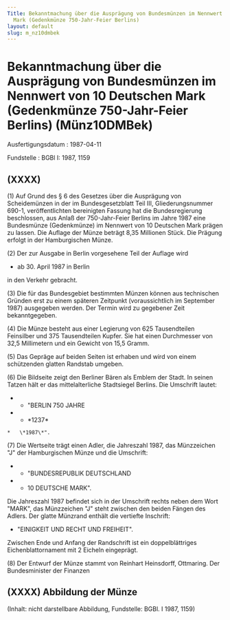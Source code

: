```yaml
---
Title: Bekanntmachung über die Ausprägung von Bundesmünzen im Nennwert von 10 Deutschen
  Mark (Gedenkmünze 750-Jahr-Feier Berlins)
layout: default
slug: m_nz10dmbek
---
```


# Bekanntmachung über die Ausprägung von Bundesmünzen im Nennwert von 10 Deutschen Mark (Gedenkmünze 750-Jahr-Feier Berlins) (Münz10DMBek)

Ausfertigungsdatum
:   1987-04-11

Fundstelle
:   BGBl I: 1987, 1159



## (XXXX)

(1) Auf Grund des § 6 des Gesetzes über die Ausprägung von
Scheidemünzen in der im Bundesgesetzblatt Teil III, Gliederungsnummer
690-1, veröffentlichten bereinigten Fassung hat die Bundesregierung
beschlossen, aus Anlaß der 750-Jahr-Feier Berlins im Jahre 1987 eine
Bundesmünze (Gedenkmünze) im Nennwert von 10 Deutschen Mark prägen zu
lassen. Die Auflage der Münze beträgt 8,35 Millionen Stück. Die
Prägung erfolgt in der Hamburgischen Münze.

(2) Der zur Ausgabe in Berlin vorgesehene Teil der Auflage wird

*   ab 30. April 1987 in Berlin



in den Verkehr gebracht.

(3) Die für das Bundesgebiet bestimmten Münzen können aus technischen
Gründen erst zu einem späteren Zeitpunkt (voraussichtlich im September
1987) ausgegeben werden. Der Termin wird zu gegebener Zeit
bekanntgegeben.

(4) Die Münze besteht aus einer Legierung von 625 Tausendteilen
Feinsilber und 375 Tausendteilen Kupfer. Sie hat einen Durchmesser von
32,5 Millimetern und ein Gewicht von 15,5 Gramm.

(5) Das Gepräge auf beiden Seiten ist erhaben und wird von einem
schützenden glatten Randstab umgeben.

(6) Die Bildseite zeigt den Berliner Bären als Emblem der Stadt. In
seinen Tatzen hält er das mittelalterliche Stadtsiegel Berlins. Die
Umschrift lautet:

*    *   "BERLIN 750 JAHRE


*    *   \*1237\*

    *   \*1987\*".




(7) Die Wertseite trägt einen Adler, die Jahreszahl 1987, das
Münzzeichen "J" der Hamburgischen Münze und die Umschrift:

*    *   "BUNDESREPUBLIK DEUTSCHLAND


*    *   10 DEUTSCHE MARK".



Die Jahreszahl 1987 befindet sich in der Umschrift rechts neben dem
Wort "MARK", das Münzzeichen "J" steht zwischen den beiden Fängen des
Adlers.
Der glatte Münzrand enthält die vertiefte Inschrift:

*   "EINIGKEIT UND RECHT UND FREIHEIT".



Zwischen Ende und Anfang der Randschrift ist ein doppelblättriges
Eichenblattornament mit 2 Eicheln eingeprägt.

(8) Der Entwurf der Münze stammt von Reinhart Heinsdorff, Ottmaring.
Der Bundesminister der Finanzen


## (XXXX) Abbildung der Münze

(Inhalt: nicht darstellbare Abbildung,
Fundstelle: BGBl. I 1987, 1159)

